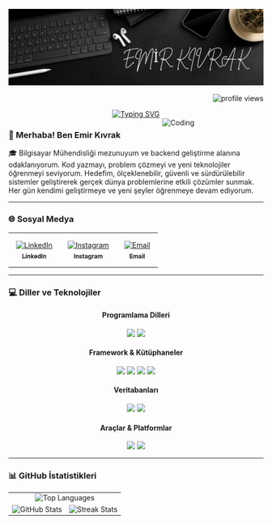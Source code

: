 ![MasterHead](https://github.com/emirkvrak/emirkvrak/blob/main/MyBenner.png)

<p align="right">
  <img src="https://komarev.com/ghpvc/?username=emirkvrak&color=blue" alt="profile views"/>
</p>

<div align="center">
  <a href="https://github.com/emirkvrak">
    <img src="https://readme-typing-svg.demolab.com?font=Fira+Code&size=28&duration=3000&pause=500&center=true&vCenter=true&width=435&lines=%E2%9C%A8+Emir+K%C4%B1vrak+%E2%9C%A8;%F0%9F%93%9A+Computer+Engineer+%F0%9F%92%BB;Welcome+To+My+Profile+%F0%9F%91%80" alt="Typing SVG" />
  </a>
</div>

<div align="left">
  <img src="https://github.com/emirkvrak/emirkvrak/blob/main/MyCoder.gif" alt="Coding" width="200" align="right"/>
</div>


### 👋 Merhaba! Ben Emir Kıvrak
🎓 Bilgisayar Mühendisliği mezunuyum ve backend geliştirme alanına odaklanıyorum. Kod yazmayı, problem çözmeyi ve yeni teknolojiler öğrenmeyi seviyorum.
Hedefim, ölçeklenebilir, güvenli ve sürdürülebilir sistemler geliştirerek gerçek dünya problemlerine etkili çözümler sunmak. Her gün kendimi geliştirmeye ve yeni şeyler öğrenmeye devam ediyorum.


---


### 🌐 Sosyal Medya

<div align="center">

  <table>
    <tr>
      <td align="center" style="padding: 15px;">
        <a href="https://www.linkedin.com/in/emirkvrak/" target="_blank" rel="noopener noreferrer">
          <img src="https://raw.githubusercontent.com/rahuldkjain/github-profile-readme-generator/master/src/images/icons/Social/linked-in-alt.svg" height="30" width="40" alt="LinkedIn" /><br/>
          <sub><b>LinkedIn</b></sub>
        </a>
      </td>
      <td align="center" style="padding: 15px;">
        <a href="https://www.instagram.com/emir.kvrak/" target="_blank" rel="noopener noreferrer">
          <img src="https://raw.githubusercontent.com/rahuldkjain/github-profile-readme-generator/master/src/images/icons/Social/instagram.svg" height="30" width="40" alt="Instagram" /><br/>
          <sub><b>Instagram</b></sub>
        </a>
      </td>
      <td align="center" style="padding: 15px;">
        <a href="mailto:emirkvrak.00@gmail.com" target="_blank" rel="noopener noreferrer">
          <img src="https://img.icons8.com/color/48/000000/gmail--v1.png" height="30" width="40" alt="Email" /><br/>
          <sub><b>Email</b></sub>
        </a>
      </td>
    </tr>
  </table>

</div>


---


### 💻 Diller ve Teknolojiler

<div align="center">

#### Programlama Dilleri  
<img src="https://img.shields.io/badge/Python-3670A0?style=for-the-badge&logo=python&logoColor=ffdd54" />
<img src="https://img.shields.io/badge/Java-ED8B00?style=for-the-badge&logo=java&logoColor=white" />


#### Framework & Kütüphaneler  
<img src="https://img.shields.io/badge/React-20232a?style=for-the-badge&logo=react&logoColor=61DAFB" />
<img src="https://img.shields.io/badge/Flask-000000?style=for-the-badge&logo=flask&logoColor=white" />
<img src="https://img.shields.io/badge/Spring_Boot-6DB33F?style=for-the-badge&logo=spring-boot&logoColor=white" />
<img src="https://img.shields.io/badge/TailwindCSS-06B6D4?style=for-the-badge&logo=tailwind-css&logoColor=white" />


#### Veritabanları  
<img src="https://img.shields.io/badge/MongoDB-4ea94b?style=for-the-badge&logo=mongodb&logoColor=white" />
<img src="https://img.shields.io/badge/PostgreSQL-316192?style=for-the-badge&logo=postgresql&logoColor=white" />


#### Araçlar & Platformlar  
<img src="https://img.shields.io/badge/Docker-0db7ed?style=for-the-badge&logo=docker&logoColor=white" />
<img src="https://img.shields.io/badge/Git-F05033?style=for-the-badge&logo=git&logoColor=white" />

</div>


---


### 📊 GitHub İstatistikleri

<table align="center">
  <tr>
    <td colspan="2" align="center">
      <img 
        src="https://github-readme-stats.vercel.app/api/top-langs/?username=emirkvrak&layout=compact&hide_border=true&bg_color=0d1b2a&title_color=71c7ec&text_color=ffffff"
        width="360" height="150"
        alt="Top Languages"
      />
    </td>
  </tr>
  
  <tr>
    <td align="center">
      <img 
        src="https://github-readme-stats.vercel.app/api?username=emirkvrak&show_icons=true&hide_border=true&bg_color=0d1b2a&title_color=71c7ec&text_color=ffffff&icon_color=71c7ec"
        width="420" height="200"
        alt="GitHub Stats"
      />
    </td>
    <td align="center">
      <img 
        src="https://github-readme-streak-stats.herokuapp.com?user=emirkvrak&hide_border=true&background=0D1B2A&ring=71C7EC&fire=71C7EC&currStreakLabel=71C7EC&sideNums=ffffff&sideLabels=71C7EC&dates=ffffff"
        width="420" height="200"
        alt="Streak Stats"
      />
    </td>
  </tr>
</table>
